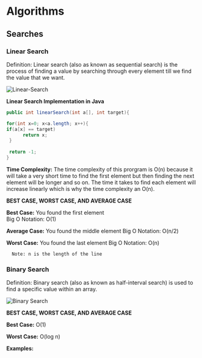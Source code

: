 # Algorithms

## Searches

### Linear Search 

Definition: Linear search (also as known as sequential search) is the process of finding a value by searching through every element till we find the value that we want.

![Linear-Search](https://user-images.githubusercontent.com/42160652/71761075-d57d0800-2e94-11ea-88b9-98264291afa3.png)

**Linear Search Implementation in Java**
```java
public int linearSearch(int a[], int target){

for(int x=0; x<a.length; x++){
if(a[x] == target)
      return x;
 }
 
 return -1;
}
```

**Time Complexity:** The time complexity of this prorgram is O(n) because it will take a very short time to find the first
element but then finding the next element will be longer and so on. The time it takes to find each element will increase linearly which is why the time complexity an O(n).

__BEST CASE, WORST CASE, AND AVERAGE CASE__ 

**Best Case:** You found the first element                           
      Big O Notation: O(1)

**Average Case:** You found the middle element
      Big O Notation: O(n/2)

**Worst Case:** You found the last element
      Big O Notation: O(n)
      
      Note: n is the length of the line
      
### Binary Search 

Definition: Binary search (also as known as half-interval search) is used to find a specific value within an array.

![Binary Search](https://www.geeksforgeeks.org/wp-content/uploads/Binary-Search.png)

__BEST CASE, WORST CASE, AND AVERAGE CASE__

**Best Case:** O(1)

**Worst Case:** O(log n)

**Examples:**


